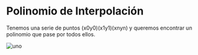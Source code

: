 # Polinomio de Interpolación

Tenemos una serie de puntos (x0y0)(x1y1)(xnyn) y queremos encontrar un polinomio que pase por todos ellos.

![uno](https://www.google.com.mx/url?sa=i&source=images&cd=&cad=rja&uact=8&ved=2ahUKEwi83JaC5fLeAhVIA6wKHeXaCJMQjRx6BAgBEAU&url=http%3A%2F%2Fwww.dailymotion.com%2Fvideo%2Fx31klaa&psig=AOvVaw1zkq3MnwsG1BSOom9pw2eQ&ust=1543346653326565)
